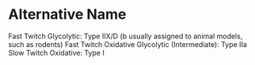 # Alternative Name

Fast Twitch Glycolytic: Type IIX/D (b usually assigned to animal models, such as rodents)
Fast Twitch Oxidative Glycolytic (Intermediate): Type IIa
Slow Twitch Oxidative: Type I